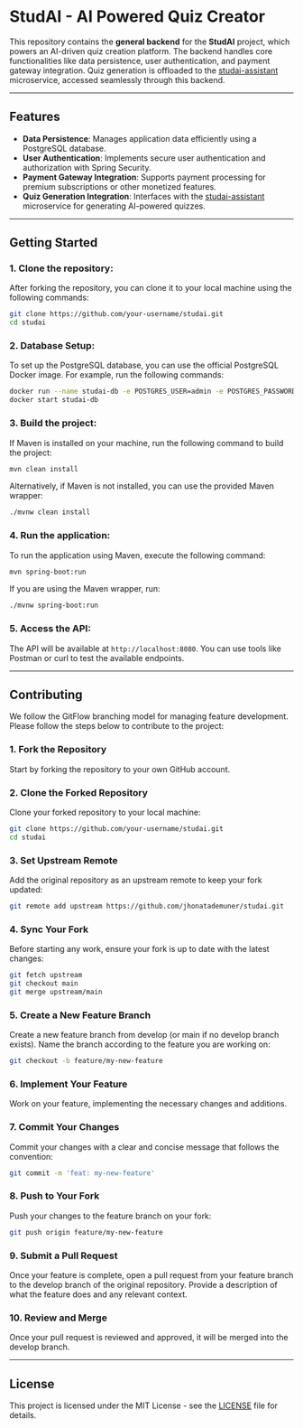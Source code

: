 # StudAI - AI Powered Quiz Creator

This repository contains the **general backend** for the **StudAI** project, which powers an AI-driven quiz creation platform. The backend handles core functionalities like data persistence, user authentication, and payment gateway integration. Quiz generation is offloaded to the [studai-assistant](https://github.com/kenzokomati/studai-assistant) microservice, accessed seamlessly through this backend.

---

## Features

- **Data Persistence**: Manages application data efficiently using a PostgreSQL database.
- **User Authentication**: Implements secure user authentication and authorization with Spring Security.
- **Payment Gateway Integration**: Supports payment processing for premium subscriptions or other monetized features.
- **Quiz Generation Integration**: Interfaces with the [studai-assistant](https://github.com/kenzokomati/studai-assistant) microservice for generating AI-powered quizzes.

---

## Getting Started

### 1. Clone the repository:
After forking the repository, you can clone it to your local machine using the following commands:

```bash
git clone https://github.com/your-username/studai.git
cd studai
```

### 2. Database Setup:
To set up the PostgreSQL database, you can use the official PostgreSQL Docker image. For example, run the following commands:

```bash
docker run --name studai-db -e POSTGRES_USER=admin -e POSTGRES_PASSWORD=admin -p 5433:5432 -d postgres:16
docker start studai-db
```

### 3. Build the project:

If Maven is installed on your machine, run the following command to build the project:
```bash
mvn clean install
```

Alternatively, if Maven is not installed, you can use the provided Maven wrapper:
```bash
./mvnw clean install
```

### 4. Run the application:

To run the application using Maven, execute the following command:
```bash
mvn spring-boot:run
```

If you are using the Maven wrapper, run:
```bash
./mvnw spring-boot:run
```

### 5. Access the API:
The API will be available at ```http://localhost:8080```. You can use tools like Postman or curl to test the available endpoints.

---

## Contributing

We follow the GitFlow branching model for managing feature development. Please follow the steps below to contribute to the project:

### 1. Fork the Repository  
Start by forking the repository to your own GitHub account.


### 2. Clone the Forked Repository
Clone your forked repository to your local machine:

```bash
git clone https://github.com/your-username/studai.git
cd studai
```


### 3. Set Upstream Remote
Add the original repository as an upstream remote to keep your fork updated:

```bash
git remote add upstream https://github.com/jhonatademuner/studai.git
```


### 4. Sync Your Fork
Before starting any work, ensure your fork is up to date with the latest changes:

```bash
git fetch upstream
git checkout main
git merge upstream/main
```


### 5. Create a New Feature Branch
Create a new feature branch from develop (or main if no develop branch exists). Name the branch according to the feature you are working on:

```bash
git checkout -b feature/my-new-feature
```


### 6. Implement Your Feature
Work on your feature, implementing the necessary changes and additions.


### 7. Commit Your Changes
Commit your changes with a clear and concise message that follows the convention:

```bash
git commit -m 'feat: my-new-feature'
```


### 8. Push to Your Fork
Push your changes to the feature branch on your fork:

```bash
git push origin feature/my-new-feature
```


### 9. Submit a Pull Request
Once your feature is complete, open a pull request from your feature branch to the develop branch of the original repository. Provide a description of what the feature does and any relevant context.


### 10. Review and Merge
Once your pull request is reviewed and approved, it will be merged into the develop branch.

---

## License

This project is licensed under the MIT License - see the [LICENSE](LICENSE.txt) file for details.